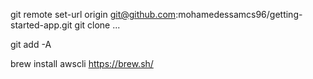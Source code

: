 git remote  set-url origin git@github.com:mohamedessamcs96/getting-started-app.git 
git clone ...

git add -A 


brew install awscli
https://brew.sh/
